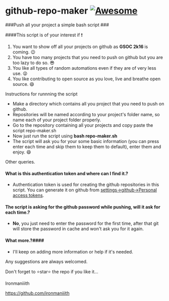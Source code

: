 # github-repo-maker  [![Awesome](https://cdn.rawgit.com/sindresorhus/awesome/d7305f38d29fed78fa85652e3a63e154dd8e8829/media/badge.svg)](https://github.com//ironmaniiith/Github-profile-name-writer/star)

###Push all your project a simple bash script ###

####This script is of your interest if :exclamation:
1. You want to show off all your projects on github as <b> GSOC 2k16 </b> is coming. :wink:
2. You have too many projects that you need to push on github but you are too lazy to do so. :sunglasses:
3. You like all types of random automations even if they are of very less use. :stuck_out_tongue_winking_eye:
4. You like contributing to open source as you love, live and breathe open source. :smile:

Instructions for runnning the script

* Make a directory which contains all you project that you need to push on github.
*  Repositories will be named according to your project's folder name, so name each of your project folder properly.
*	Go to the repository containing all your projects and copy paste the script repo-maker.sh
*	Now just run the script using <b>bash repo-maker.sh</b>
*	The script will ask you for your some basic information (you can press enter each time and skip them to keep them to default), enter them and enjoy. :smile:


Other queries.
#### What is this authentication token and where can I find it.?
* Authentication token is used for creating the github repositories in this script. You can generate it on github from  [settings->github->Personal access tokens](https://github.com/settings/tokens).

#### The script is asking for the github password while pushing, will it ask for each time.? ####
* <b>No</b>, you just need to enter the password for the first time, after that git will store the password in cache and won't ask you for it again.


#### What more.?####
* I'll keep on adding more information or help if it's needed.

Any suggestions are always welcomed.

Don't forget to :star:star:star: the repo if you like it...

Ironmaniiith

https://github.com/ironmaniiith
